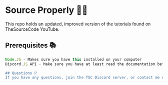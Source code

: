# Source Properly  👨‍💻
This repo holds an updated, improved version of the tutorials found on TheSourceCode YouTube.

## Prerequisites 📚
```JavaScript - Make sure you have at least the basics to understand this code.
Node.JS - Makes sure you have this installed on your computer
Discord.JS API - Make sure you have at least read the documentation before asking for help on TSC.```

## Questions ⁉
If you have any questions, join the TSC Discord server, or contact me on Discord: @Stan#9999, or on GitHub itself.
